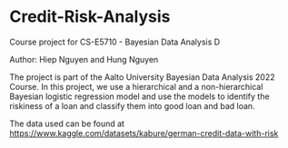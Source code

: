 # Credit-Risk-Analysis
Course project for CS-E5710 - Bayesian Data Analysis D

Author: Hiep Nguyen and Hung Nguyen

The project is part of the Aalto University Bayesian Data Analysis 2022 Course. In this project, we use a hierarchical and a non-hierarchical Bayesian logistic regression model and use the models to identify the riskiness of a loan and classify them into good loan and bad loan. 

The data used can be found at https://www.kaggle.com/datasets/kabure/german-credit-data-with-risk